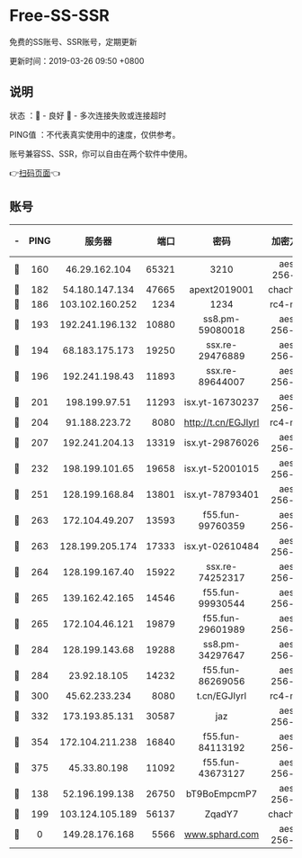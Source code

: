 # Free-SS-SSR

免费的SS账号、SSR账号，定期更新

更新时间：2019-03-26 09:50 +0800

## 说明

状态     ：🙂 - 良好 🙁 - 多次连接失败或连接超时

PING值   ：不代表真实使用中的速度，仅供参考。

账号兼容SS、SSR，你可以自由在两个软件中使用。

👉[扫码页面](https://liesauer.github.io/Free-SS-SSR/)👈

## 账号

|-|PING|服务器|端口|密码|加密方式|区域|
|:----:|:----:|:-----:|-----:|:----:|:----:|:----:|
|🙂|160|46.29.162.104|65321|3210|aes-256-ctr|RU|
|🙂|182|54.180.147.134|47665|apext2019001|chacha20|KR|
|🙂|186|103.102.160.252|1234|1234|rc4-md5|JP|
|🙂|193|192.241.196.132|10880|ss8.pm-59080018|aes-256-cfb|US|
|🙂|194|68.183.175.173|19250|ssx.re-29476889|aes-256-cfb|US|
|🙂|196|192.241.198.43|11893|ssx.re-89644007|aes-256-cfb|US|
|🙂|201|198.199.97.51|11293|isx.yt-16730237|aes-256-cfb|US|
|🙂|204|91.188.223.72|8080|http://t.cn/EGJIyrl|rc4-md5|RU|
|🙂|207|192.241.204.13|13319|isx.yt-29876026|aes-256-cfb|US|
|🙂|232|198.199.101.65|19658|isx.yt-52001015|aes-256-cfb|US|
|🙂|251|128.199.168.84|13801|isx.yt-78793401|aes-256-cfb|SG|
|🙂|263|172.104.49.207|13593|f55.fun-99760359|aes-256-cfb|SG|
|🙂|263|128.199.205.174|17333|isx.yt-02610484|aes-256-cfb|SG|
|🙂|264|128.199.167.40|15922|ssx.re-74252317|aes-256-cfb|SG|
|🙂|265|139.162.42.165|14546|f55.fun-99930544|aes-256-cfb|SG|
|🙂|265|172.104.46.121|19879|f55.fun-29601989|aes-256-cfb|SG|
|🙂|284|128.199.143.68|19288|ss8.pm-34297647|aes-256-cfb|SG|
|🙂|284|23.92.18.105|14232|f55.fun-86269056|aes-256-cfb|US|
|🙂|300|45.62.233.234|8080|t.cn/EGJIyrl|rc4-md5|CA|
|🙂|332|173.193.85.131|30587|jaz|aes-256-cfb|US|
|🙂|354|172.104.211.238|16840|f55.fun-84113192|aes-256-cfb|US|
|🙂|375|45.33.80.198|11092|f55.fun-43673127|aes-256-cfb|US|
|🙂|138|52.196.199.138|26750|bT9BoEmpcmP7|aes-256-cfb|JP|
|🙂|199|103.124.105.189|56137|ZqadY7|chacha20|CN|
|🙁|0|149.28.176.168|5566|www.sphard.com|aes-256-cfb|AU|
